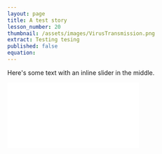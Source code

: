 ```yaml
---
layout: page
title: A test story
lesson_number: 20
thumbnail: /assets/images/VirusTransmission.png
extract: Testing tesing
published: false
equation:
---
```


Here's some text with an inline slider <vpde-slider iframe="sim" name="V" min=0 max=40 value=20></vpde-slider> in the middle.

<iframe id="sim" class="sim" src="/sim/?preset=CovidInARoom&story&sf=1" frameborder="0" loading="lazy"></iframe>
